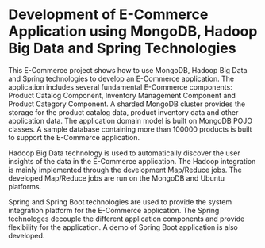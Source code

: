 # Development of E-Commerce Application using MongoDB, Hadoop Big Data and Spring Technologies
This E-Commerce project shows how to use MongoDB, Hadoop Big Data and Spring technologies to develop an E-Commerce
application. The application includes several fundamental E-Commerce components: Product Catalog Component, Inventory
Management Component and Product Category Component. A sharded MongoDB cluster provides the storage for the product
catalog data, product inventory data and other application data. The application domain model is built on MongoDB POJO
classes. A sample database containing more than 100000 products is built to support the E-Commerce application.

Hadoop Big Data technology is used to automatically discover the user insights of the data in the E-Commerce
application. The Hadoop integration is mainly implemented through the development Map/Reduce jobs. The developed
Map/Reduce jobs are run on the MongoDB and Ubuntu platforms.

Spring and Spring Boot technologies are used to provide the system integration platform for the E-Commerce application.
The Spring technologes decouple the different application components and provide flexibility for the application. A demo
of Spring Boot application is also developed.

